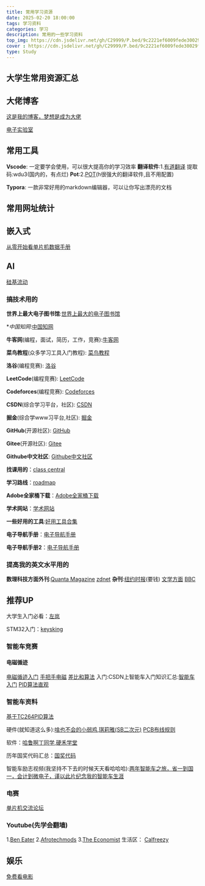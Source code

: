```yaml
---
title: 常用学习资源
date: 2025-02-20 18:00:00
tags: 学习资料
categories: 学习
description: 常用的一些学习资料
top_img: https://cdn.jsdelivr.net/gh/C29999/P.bed/9c2221ef6009fede30029f2fd081c47e.png
cover : https://cdn.jsdelivr.net/gh/C29999/P.bed/9c2221ef6009fede30029f2fd081c47e.png
type: Study
---
```

## 大学生常用资源汇总

## 大佬博客

[这是我的博客，梦想是成为大佬](https://czxblog.netlify.app/)

[电子实验室](http://uinio.com/)

## 常用工具

**Vscode**: 一定要学会使用，可以很大提高你的学习效率
**翻译软件**:1.[有道翻译](https://pan.baidu.com/s/1QLRnVVSVAR3vU2c2bmuy1Q) 提取码:wdu3(国内的，有点烂)
**Pot**:2.[POT](https://pot-app.com/)(h很强大的翻译软件,且不用配置)

**Typora**: 一款非常好用的markdown编辑器，可以让你写出漂亮的文档

## 常用网址统计

## 嵌入式

[从零开始看单片机数据手册](https://zhuanlan.zhihu.com/p/403277765#:~:text=%E4%BB%8E%E9%9B%B6%E5%BC%80%E5%A7%8B%E5%AD%A6%E5%8D%95%E7%89%87%E6%9C%BA4%E4%B9%8B%E5%A6%82%E4%BD%95%E7%9C%8B%E6%87%82%E6%95%B0%E6%8D%AE%E6%89%8B%E5%86%8C%201%201.%E6%9F%A5%E7%9C%8B%E5%BC%80%E5%A4%B4%E9%83%A8%E5%88%86%E7%9A%84%E8%8A%AF%E7%89%87%E7%89%B9%E6%80%A7%20%E5%85%B6%E5%A4%A7%E6%A6%82%E5%8C%85%E6%8B%AC%E5%A6%82%E4%B8%8B%E4%BF%A1%E6%81%AF%201.%E8%8A%AF%E7%89%87%E6%9E%B6%E6%9E%84%202.%E6%94%AF%E6%8C%81%E5%A4%96%E8%AE%BE%E7%9A%84%E7%A7%8D%E7%B1%BB%E5%92%8C%E7%89%B9%E6%80%A7%203.%E6%94%AF%E6%8C%81%E6%9C%80%E5%A4%A7%E6%97%B6%E9%92%9F%E9%A2%91%E7%8E%87%204.%E6%9C%89%E4%BA%9B%E6%89%8B%E5%86%8C%E4%BC%9A%E5%B0%86%E5%BE%85%E6%9C%BA%E5%8A%9F%E8%80%97%EF%BC%88%E4%B8%80%E8%88%AC%E8%AF%B4%E7%9A%84%E6%98%AF%E5%BE%85%E6%9C%BA%E7%94%B5%E6%B5%81%EF%BC%89%E5%92%8C%E6%AD%A3%E5%B8%B8%E5%8A%9F%E8%80%97%E5%86%99%E5%9C%A8%E8%BF%99%EF%BC%8C,%3C%E8%8A%AF%E7%89%87%E5%AF%84%E5%AD%98%E5%99%A8%E7%9B%B8%E5%85%B3%E7%9A%84%E5%A4%B4%E6%96%87%E4%BB%B6%EF%BC%8C%E7%94%B1%E8%AF%A5%E8%8A%AF%E7%89%87%E7%9A%84%E8%BD%AF%E4%BB%B6%E5%8C%85%E6%8F%90%E4%BE%9B%EF%BC%8C%20%E4%B9%9F%E5%8F%AF%E4%BB%A5%E8%87%AA%E5%B7%B1%E6%A0%B9%E6%8D%AE%E6%89%8B%E5%86%8C%E7%9A%84%E5%AF%84%E5%AD%98%E5%99%A8%E6%98%A0%E5%B0%84%E5%9C%B0%E5%9D%80%E8%87%AA%E5%B7%B1%E5%AE%9A%E4%B9%89%3E%20unsigned%20char%20myFlag%3D0%3B%20void%20IntFunction%28%29%7B%20)

## AI

[硅基流动](https://cloud.siliconflow.cn/playground/chat/17885302738)

### 搞技术用的

**世界上最大电子图书馆**:[世界上最大的电子图书馆](https://zh.z-lib.gs/)

**中国知网*:[中国知网](https://www.cnki.net/)

**牛客网**(编程，面试，简历，工作，竞赛):[牛客网](https://www.nowcoder.com/)

**菜鸟教程**(众多学习工具入门教程): [菜鸟教程](https://www.runoob.com/)

**洛谷**(编程竞赛): [洛谷](https://www.luogu.com.cn/)

**LeetCode**(编程竞赛): [LeetCode](https://leetcode.cn/)

**Codeforces**(编程竞赛): [Codeforces](https://codeforces.com/)

**CSDN**(综合学习平台，社区): [CSDN](https://www.csdn.net/)

**掘金**(综合学www习平台,社区): [掘金](https://juejin.cn/)

**GitHub**(开源社区): [GitHub](https://github.com/)

**Gitee**(开源社区): [Gitee](https://gitee.com/)

**Githube中文社区**: [Githube中文社区](https://www.github-zh.com/)

**找课用的**：[class central](https://www.classcentral.com/)

**学习路线**：[roadmap](https://roadmap.sh/)

**Adobe全家桶下载**：[Adobe全家桶下载](https://www.yuque.com/gaosuxiazai/oacb9y)

**学术网站**：[学术网站](https://www.xiaolvji.com/u/ljyandlwl)

**一些好用的工具**:[好用工具合集](https://getiot.tech/tools/subtitling-software/)

**电子导航手册**：[电子导航手册](https://www.dianzinav.com/)

**电子导航手册2**：[电子导航手册](https://nav.starkmcu.cn/)

### 提高我的英文水平用的

**数理科技方面外刊**:[Quanta Magazine](https://www.technologyreview.com/)
                [zdnet](https://www.zdnet.com/)
**杂刊**:[纽约时报](https://www.nytimes.com/)(要钱)
[文学方面](https://www.gutenberg.org/)
[BBC](https://www.bbc.com/news)

## 推荐UP

大学生入门必看：[左岚](https://space.bilibili.com/27619688?spm_id_from=333.337.0.0)

STM32入门：[keysking](https://space.bilibili.com/6100925)

### 智能车竞赛

#### 电磁循迹

[电磁循迹入门](https://blog.csdn.net/weixin_52554174/article/details/128151955)
[手把手电磁](https://blog.csdn.net/qq_41954556/article/details/123611226)
[差比和算法](https://blog.csdn.net/zhuoqingjoking97298/article/details/108993827)
入门:CSDN上智能车入门知识汇总:[智能车入门](https://blog.csdn.net/weixin_52554174/category_12066900.html)
[PID算法直观](http://mcu_pid.yungu.pro/)

### 智能车资料

[基于TC264PID算法](https://mp.weixin.qq.com/s/zJiQGuqU5JXgHxL_FXBWrQ)

硬件(就知道这么多):[啥也不会的小弱鸡](https://space.bilibili.com/321396420/?spm_id_from=333.999.0.0),[琪莉雅(SB二次元)](https://space.bilibili.com/8374050/video?tid=0&special_type=&pn=1&keyword=&order=click)
[PCB布线规则](https://www.bilibili.com/video/BV1J14y1X7rm/?spm_id_from=333.337.search-card.all.click&vd_source=c5401a748b9181518ac8973e4357cb19)

软件：[哈鲁啊丁同学](https://space.bilibili.com/698032969),[硬禾学堂](https://www.bilibili.com/video/BV11g4y1q7Tp?spm_id_from=333.788.player.switch&vd_source=c5401a748b9181518ac8973e4357cb19&p=6)

历年国奖代码汇总：[国奖代码](https://ittuann.github.io/Awesome-IntelligentCarRace/)

智能车励志视频(我坚持不下去的时候天天看哈哈哈):[两年智能车之旅，省一到国一，会计到微电子，谨以此片纪念我的智能车生涯](https://www.bilibili.com/video/BV1kvDDYUEk5/?spm_id_from=333.999.0.0&vd_source=c5401a748b9181518ac8973e4357cb19)

### 电赛

[单片机交流论坛](https://www.stcaimcu.com/forum.php)

### Youtube(先学会翻墙)

1.[Ben Eater](https://www.youtube.com/c/BenEater)
2.[Afrotechmods](https://www.youtube.com/c/Afrotechmods)
3.[The Economist](https://subscribenow.economist.com/)
生活区：
[Calfreezy](https://www.youtube.com/watch?v=hiAjNTyg6z8)

## 娱乐

[免费看电影](https://www.gying.net/user/login)
